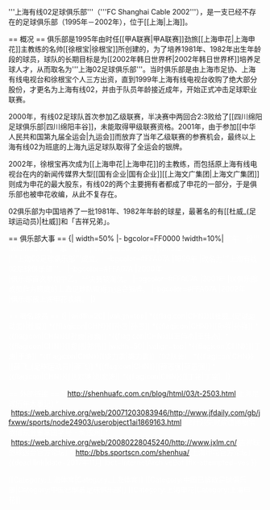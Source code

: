 '''上海有线02足球俱乐部'''（'''FC Shanghai Cable 2002'''），是一支已经不存在的足球俱乐部（1995年－2002年），位于[[上海|上海]]。

== 概况 ==
俱乐部是1995年由时任[[甲A联赛|甲A联赛]]劲旅[[上海申花|上海申花]]主教练的名帅[[徐根宝|徐根宝]]所创建的，为了培养1981年、1982年出生年龄段的球员，球队的长期目标是为[[2002年韩日世界杯|2002年韩日世界杯]]培养足球人才，从而取名为'''上海02足球俱乐部'''。当时俱乐部是由上海市足协、上海有线电视台和徐根宝个人三方出资，直到1999年上海有线电视台收购了绝大部分股份，才更名为上海有线02，并由于队员年龄接近成年，开始正式冲击足球职业联赛。

2000年，有线02足球队首次参加乙级联赛，半决赛中两回合2:3败给了[[四川绵阳足球俱乐部|四川绵阳丰谷]]，未能取得甲级联赛资格。2001年，由于参加[[中华人民共和国第九届全运会|九运会]]而放弃了当年乙级联赛的参赛机会，最终以上海有线02为班底的上海九运足球队取得了全运会的银牌。

2002年，徐根宝再次成为[[上海申花|上海申花]]的主教练，而包括原上海有线电视台在内的新闻传媒界大型[[国有企业|国有企业]][[上海文广集团|上海文广集团]]则成为申花的最大股东，有线02的两个主要拥有者都成了申花的一部分，于是俱乐部也被申花收编，从此不复存在。

02俱乐部为中国培养了一批1981年、1982年年龄的球星，最著名的有[[杜威_(足球运动员)|杜威]]和「吉祥兄弟」。

== 俱乐部大事 ==
{| width=50%
|- bgcolor=FF0000
!width=10%|<font color="white"> '''年　份'''
!width=40%|<font color="white"> '''事　件'''
|-bgcolor=#FFA07A
|1995年  
|'''上海02足球俱乐部'''成立。
|-bgcolor=#FFA07A
|1999年
|改名为'''上海有线02足球俱乐部'''。
|-bgcolor=#FFA07A
|2000年  
|俱乐部首次参加中乙，半决赛被淘汰。
|-bgcolor=#FFA07A
|2001年 
|以俱乐部成员作为班底的上海足球队取得九运会银牌。
|-bgcolor=#FFA07A
|2002年   
|俱乐部被上海申花收编。
|}

== 著名球员 ==
{| 
|width=20|
|valign=top|
*{{flagicon|CHN}}[[杜威_(足球运动员)|杜威]]
*{{flagicon|CHN}}[[孙吉|孙吉]] 
*{{flagicon|CHN}}[[孙祥|孙祥]]
*{{flagicon|CHN}}[[孙巍|孙巍]]
*{{flagicon|CHN}}[[王伟杰|王伟杰]]
*{{flagicon|CHN}}[[郑伟|郑伟]]
|width=50|
|valign=top| 
*{{flagicon|CHN}}[[于涛|于涛]]
*{{flagicon|CHN}}[[姚力君|姚力君]]（02队长）
*{{flagicon|CHN}}[[薛飞_(足球运动员)|薛飞]]
*{{flagicon|CHN}}[[薛志强|薛志强]]
*{{flagicon|CHN}}[[刘宏涛|刘宏涛]]
*{{flagicon|CHN}}[[丁铭|丁铭]]
|}

== 外部链接 ==
*[http://shenhuafc.com.cn/blog/html/03/t-2503.html 上海足球历年大事记]
*[https://web.archive.org/web/20071203083946/http://www.jfdaily.com/gb/jfxww/sports/node24903/userobject1ai1869163.html 02计划失败成遗憾根宝欲借东亚重掌国字号 - 解放网]
*[https://web.archive.org/web/20080228045240/http://www.jxlm.cn/ 吉祥联盟球迷会官方论坛]
*[http://bbs.sportscn.com/shenhua/ 上海申花官方论坛]{{dead link|date=2017年11月 |bot=InternetArchiveBot |fix-attempted=yes }}

[[Category:上海体育|Category:上海体育]]
[[Category:中国已解散足球俱乐部|Category:中国已解散足球俱乐部]]
[[Category:上海申花|Category:上海申花]]